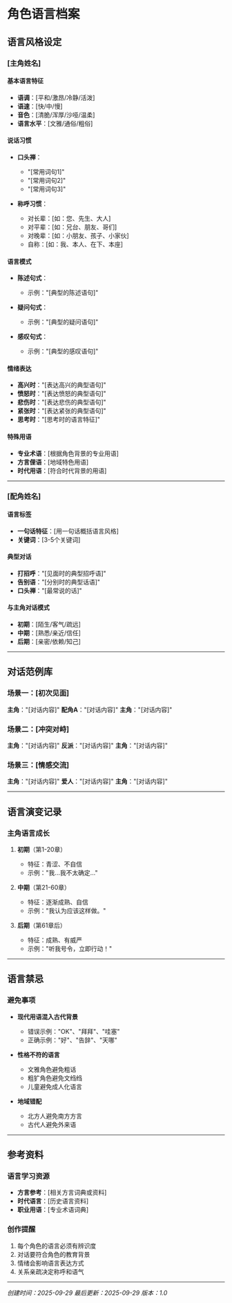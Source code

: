 # 角色语言档案

## 语言风格设定

### [主角姓名]

#### 基本语言特征

- **语调**：[平和/激昂/冷静/活泼]
- **语速**：[快/中/慢]
- **音色**：[清脆/浑厚/沙哑/温柔]
- **语言水平**：[文雅/通俗/粗俗]

#### 说话习惯

- **口头禅**：
    - "[常用词句1]"
    - "[常用词句2]"
    - "[常用词句3]"

- **称呼习惯**：
    - 对长辈：[如：您、先生、大人]
    - 对平辈：[如：兄台、朋友、哥们]
    - 对晚辈：[如：小朋友、孩子、小家伙]
    - 自称：[如：我、本人、在下、本座]

#### 语言模式

- **陈述句式**：
    - 示例："[典型的陈述语句]"

- **疑问句式**：
    - 示例："[典型的疑问语句]"

- **感叹句式**：
    - 示例："[典型的感叹语句]"

#### 情绪表达

- **高兴时**："[表达高兴的典型语句]"
- **愤怒时**："[表达愤怒的典型语句]"
- **悲伤时**："[表达悲伤的典型语句]"
- **紧张时**："[表达紧张的典型语句]"
- **思考时**："[思考时的语言特征]"

#### 特殊用语

- **专业术语**：[根据角色背景的专业用语]
- **方言俚语**：[地域特色用语]
- **时代用语**：[符合时代背景的用语]

---

### [配角姓名]

#### 语言标签

- **一句话特征**：[用一句话概括语言风格]
- **关键词**：[3-5个关键词]

#### 典型对话

- **打招呼**："[见面时的典型招呼语]"
- **告别语**："[分别时的典型话语]"
- **口头禅**："[最常说的话]"

#### 与主角对话模式

- **初期**：[陌生/客气/疏远]
- **中期**：[熟悉/亲近/信任]
- **后期**：[亲密/依赖/知己]

---

## 对话范例库

### 场景一：[初次见面]

**主角**："[对话内容]"
**配角A**："[对话内容]"
**主角**："[对话内容]"

### 场景二：[冲突对峙]

**主角**："[对话内容]"
**反派**："[对话内容]"
**主角**："[对话内容]"

### 场景三：[情感交流]

**主角**："[对话内容]"
**爱人**："[对话内容]"
**主角**："[对话内容]"

---

## 语言演变记录

### 主角语言成长

1. **初期**（第1-20章）
    - 特征：青涩、不自信
    - 示例："我...我不太确定..."

2. **中期**（第21-60章）
    - 特征：逐渐成熟、自信
    - 示例："我认为应该这样做。"

3. **后期**（第61章后）
    - 特征：成熟、有威严
    - 示例："听我号令，立即行动！"

---

## 语言禁忌

### 避免事项

- **现代用语混入古代背景**
    - 错误示例："OK"、"拜拜"、"哇塞"
    - 正确示例："好"、"告辞"、"天哪"

- **性格不符的语言**
    - 文雅角色避免粗话
    - 粗犷角色避免文绉绉
    - 儿童避免成人化语言

- **地域错配**
    - 北方人避免南方方言
    - 古代人避免外来语

---

## 参考资料

### 语言学习资源

- **方言参考**：[相关方言词典或资料]
- **时代语言**：[历史语言资料]
- **职业用语**：[专业术语词典]

### 创作提醒

1. 每个角色的语言必须有辨识度
2. 对话要符合角色的教育背景
3. 情绪会影响语言表达方式
4. 关系亲疏决定称呼和语气

---

_创建时间：2025-09-29_
_最后更新：2025-09-29_
_版本：1.0_
